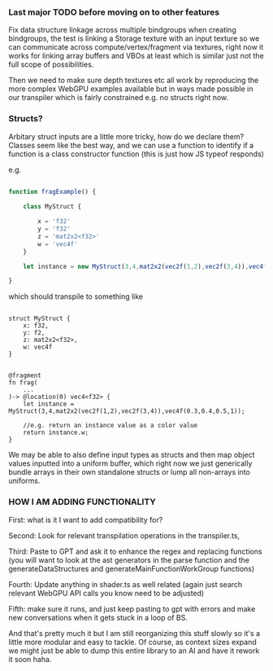 ### Last major TODO before moving on to other features

Fix data structure linkage across multiple bindgroups when creating bindgroups, the test is linking a Storage texture with an input texture so we can communicate across compute/vertex/fragment via textures, right now it works for linking array buffers and VBOs at least which is similar just not the full scope of possibilities.

Then we need to make sure depth textures etc all work by reproducing the more complex WebGPU examples available but in ways made possible in our transpiler which is fairly constrained e.g. no structs right now.

### Structs?

Arbitary struct inputs are a little more tricky, how do we declare them? Classes seem like the best way, and we can use a function to identify if a function is a class constructor function (this is just how JS typeof responds)

e.g. 

```js

function fragExample() {
    
    class MyStruct {

        x = 'f32'
        y = 'f32'
        z = 'mat2x2<f32>'
        w = 'vec4f'
    }

    let instance = new MyStruct(3,4,mat2x2(vec2f(1,2),vec2f(3,4)),vec4f(0.3,0.4,0.5,1));

}


```

which should transpile to something like

```wgsl

struct MyStruct {
    x: f32,
    y: f2,
    z: mat2x2<f32>,
    w: vec4f
}


@fragment
fn frag(
    ...
)-> @location(0) vec4<f32> {
    let instance = MyStruct(3,4,mat2x2(vec2f(1,2),vec2f(3,4)),vec4f(0.3,0.4,0.5,1));

    //e.g. return an instance value as a color value
    return instance.w;
}

```

We may be able to also define input types as structs and then map object values inputted into a uniform buffer, 
which right now we just generically bundle arrays in their own standalone structs or lump all non-arrays into uniforms.



### HOW I AM ADDING FUNCTIONALITY

First: what is it I want to add compatibility for?

Second: Look for relevant transpilation operations in the transpiler.ts,

Third: Paste to GPT and ask it to enhance the regex and replacing functions (you will want to look at the ast generators in the parse function and the generateDataStructures and generateMainFunctionWorkGroup functions)

Fourth: Update anything in shader.ts as well related (again just search relevant WebGPU API calls you know need to be adjusted)

Fifth: make sure it runs, and just keep pasting to gpt with errors and make new conversations when it gets stuck in a loop of BS.

And that's pretty much it but I am still reorganizing this stuff slowly so it's a little more modular and easy to tackle. Of course, as context sizes expand we might just be able to dump this entire library to an AI and have it rework it soon haha.

